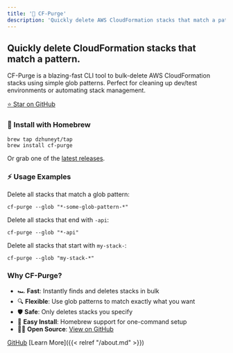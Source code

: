 ```yaml
---
title: '🚀 CF-Purge'
description: 'Quickly delete AWS CloudFormation stacks that match a pattern. Install instantly with Homebrew.'
---
```


<div class="prose prose-slate">
  <h2>Quickly delete CloudFormation stacks that match a pattern.</h2>
  <p>
    CF-Purge is a blazing-fast CLI tool to bulk-delete AWS CloudFormation stacks using simple glob patterns. Perfect for cleaning up dev/test environments or automating stack management.
  </p>
  <a href="https://github.com/Dzhuneyt/cf-purge" target="_blank" class="bg-blue-700 text-white px-6 py-3 rounded-md shadow hover:bg-blue-800 transition">⭐ Star on GitHub</a>
</div>

<div class="grid grid-cols-1 md:grid-cols-2 gap-10 mb-12">
  <div>
    <h3>🍺 Install with Homebrew</h3>
    <pre class="bg-gray-900 text-green-300 rounded px-4 py-3 text-sm overflow-x-auto"><code>brew tap dzhuneyt/tap
brew install cf-purge</code></pre>
    <p>Or grab one of the <a href="https://github.com/Dzhuneyt/cf-purge/releases" class="text-blue-700 underline">latest releases</a>.</p>
  </div>
  <div>
    <h3>⚡ Usage Examples</h3>
    <p>Delete all stacks that match a glob pattern:</p>
    <pre class="bg-gray-900 text-green-300 rounded px-4 py-3 text-sm overflow-x-auto"><code>cf-purge --glob "*-some-glob-pattern-*"</code></pre>
    <p>Delete all stacks that end with <code>-api</code>:</p>
    <pre class="bg-gray-900 text-green-300 rounded px-4 py-3 text-sm overflow-x-auto"><code>cf-purge --glob "*-api"</code></pre>
    <p>Delete all stacks that start with <code>my-stack-</code>:</p>
    <pre class="bg-gray-900 text-green-300 rounded px-4 py-3 text-sm overflow-x-auto"><code>cf-purge --glob "my-stack-*"</code></pre>
  </div>
</div>

<div class="mb-12">
  <h3>Why CF-Purge?</h3>
  <ul>
    <li>🏎️ <strong>Fast</strong>: Instantly finds and deletes stacks in bulk</li>
    <li>🔍 <strong>Flexible</strong>: Use glob patterns to match exactly what you want</li>
    <li>🛡️ <strong>Safe</strong>: Only deletes stacks you specify</li>
    <li>🍺 <strong>Easy Install</strong>: Homebrew support for one-command setup</li>
    <li>🧑‍💻 <strong>Open Source</strong>: <a href="https://github.com/Dzhuneyt/cf-purge" class="text-blue-700 underline">View on GitHub</a></li>
  </ul>
</div>

<div class="flex gap-4">
  <a href="https://github.com/Dzhuneyt/cf-purge" target="_blank" class="bg-blue-700 text-white px-6 py-3 rounded-md font-bold text-base shadow hover:bg-blue-800 transition">GitHub</a>
  [Learn More]({{< relref "/about.md" >}})

</div>
